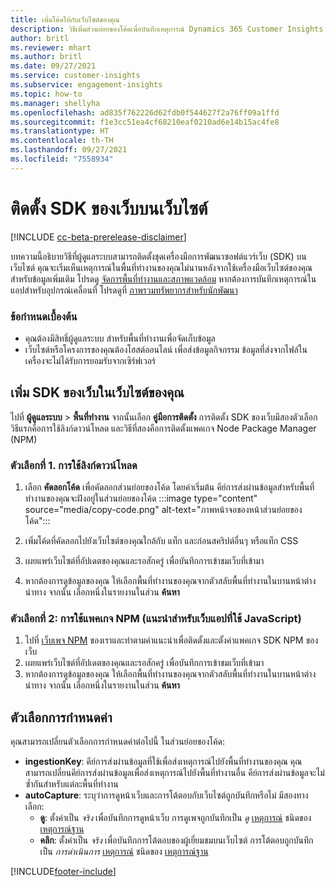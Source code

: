 ```yaml
---
title: เพิ่มโค้ดให้กับเว็บไซต์ของคุณ
description: วิธีเพิ่มส่วนย่อยของโค้ดเพื่อบันทึกเหตุการณ์ Dynamics 365 Customer Insights บนเว็บไซต์ของคุณ
author: britl
ms.reviewer: mhart
ms.author: britl
ms.date: 09/27/2021
ms.service: customer-insights
ms.subservice: engagement-insights
ms.topic: how-to
ms.manager: shellyha
ms.openlocfilehash: ad835f762226d62fdb0f544627f2a76ff09a1ffd
ms.sourcegitcommit: f1e3cc51ea4cf68210eaf0210ad6e14b15ac4fe8
ms.translationtype: HT
ms.contentlocale: th-TH
ms.lasthandoff: 09/27/2021
ms.locfileid: "7558934"
---
```

# <a name="install-the-web-sdk-on-a-website"></a>ติดตั้ง SDK ของเว็บบนเว็บไซต์

[!INCLUDE [cc-beta-prerelease-disclaimer](includes/cc-beta-prerelease-disclaimer.md)]

บทความนี้อธิบายวิธีที่ผู้ดูแลระบบสามารถติดตั้งชุดเครื่องมือการพัฒนาซอฟต์แวร์เว็บ (SDK) บนเว็บไซต์ คุณจะเริ่มเห็นเหตุการณ์ในพื้นที่ทำงานของคุณไม่นานหลังจากใช้เครื่องมือเว็บไซต์ของคุณ สำหรับข้อมูลเพิ่มเติม โปรดดู [จัดการพื้นที่ทำงานและสภาพแวดล้อม](manage-environments-workspaces.md) หากต้องการบันทึกเหตุการณ์ในแอปสำหรับอุปกรณ์เคลื่อนที่ โปรดดูที่ [ภาพรวมทรัพยากรสำหรับนักพัฒนา](developer-resources.md)


### <a name="prerequisites"></a>ข้อกำหนดเบื้องต้น

* คุณต้องมีสิทธิ์ผู้ดูแลระบบ สำหรับพื้นที่ทำงานเพื่อจัดเก็บข้อมูล
* เว็บไซต์หรือโครงการของคุณต้องโฮสต์ออนไลน์ เพื่อส่งข้อมูลกิจกรรม ข้อมูลที่ส่งจากไฟล์ในเครื่องจะไม่ได้รับการยอมรับจากเซิร์ฟเวอร์


## <a name="add-web-sdk-to-your-website"></a>เพิ่ม SDK ของเว็บในเว็บไซต์ของคุณ

ไปที่ **ผู้ดูแลระบบ** > **พื้นที่ทำงาน** จากนั้นเลือก **คู่มือการติดตั้ง** การติดตั้ง SDK ของเว็บมีสองตัวเลือก วิธีแรกคือการใช้ลิงก์ดาวน์โหลด และวิธีที่สองคือการติดตั้งแพคเกจ Node Package Manager (NPM)

### <a name="option-1-using-the-download-link"></a>ตัวเลือกที่ 1. การใช้ลิงก์ดาวน์โหลด

1. เลือก **คัดลอกโค้ด** เพื่อคัดลอกส่วนย่อยของโค้ด โดยค่าเริ่มต้น คีย์การส่งผ่านข้อมูลสำหรับพื้นที่ทำงานของคุณจะฝังอยู่ในส่วนย่อยของโค้ด
  :::image type="content" source="media/copy-code.png" alt-text="ภาพหน้าจอของหน้าส่วนย่อยของโค้ด":::

1. เพิ่มโค้ดที่คัดลอกไปยังเว็บไซต์ของคุณใกล้กับ <head> แท็ก และก่อนสคริปต์อื่นๆ หรือแท็ก CSS
1. เผยแพร่เว็บไซต์ที่อัปเดตของคุณและรอสักครู่ เพื่อบันทึกการเข้าชมเว็บที่เข้ามา
1. หากต้องการดูข้อมูลของคุณ ให้เลือกพื้นที่ทำงานของคุณจากตัวสลับพื้นที่ทำงานในบานหน้าต่างนำทาง จากนั้น เลือกหนึ่งในรายงานในส่วน **ค้นหา**

### <a name="option-2-using-the-npm-package-recommended-for-javascript-based-web-apps"></a>ตัวเลือกที่ 2: การใช้แพคเกจ NPM (แนะนำสำหรับเว็บแอปที่ใช้ JavaScript)

1. ไปที่ [เว็บเพจ NPM](https://www.npmjs.com/package/engagementinsights-web) ของเราและทำตามคำแนะนำเพื่อติดตั้งและตั้งค่าแพคเกจ SDK NPM ของเว็บ
1. เผยแพร่เว็บไซต์ที่อัปเดตของคุณและรอสักครู่ เพื่อบันทึกการเข้าชมเว็บที่เข้ามา
1. หากต้องการดูข้อมูลของคุณ ให้เลือกพื้นที่ทำงานของคุณจากตัวสลับพื้นที่ทำงานในบานหน้าต่างนำทาง จากนั้น เลือกหนึ่งในรายงานในส่วน **ค้นหา**

## <a name="configuration-options"></a>ตัวเลือกการกำหนดค่า

คุณสามารถเปลี่ยนตัวเลือกการกำหนดค่าต่อไปนี้ ในส่วนย่อยของโค้ด:

- **ingestionKey**: คีย์การส่งผ่านข้อมูลที่ใช้เพื่อส่งเหตุการณ์ไปยังพื้นที่ทำงานของคุณ คุณสามารถเปลี่ยนคีย์การส่งผ่านข้อมูลเพื่อส่งเหตุการณ์ไปยังพื้นที่ทำงานอื่น คีย์การส่งผ่านข้อมูลจะไม่ซ้ำกันสำหรับแต่ละพื้นที่ทำงาน
- **autoCapture**: ระบุว่าการดูหน้าเว็บและการโต้ตอบกับเว็บไซต์ถูกบันทึกหรือไม่ มีสองทางเลือก:
    - **ดู**: ตั้งค่าเป็น *จริง* เพื่อบันทึกการดูหน้าเว็บ การดูเพจถูกบันทึกเป็น *ดู* [เหตุการณ์](glossary.md#event) ชนิดของ [เหตุการณ์ฐาน](glossary.md#base-event)
    - **คลิก**: ตั้งค่าเป็น *จริง* เพื่อบันทึกการโต้ตอบของผู้เยี่ยมชมบนเว็บไซต์ การโต้ตอบถูกบันทึกเป็น *การดำเนินการ* [เหตุการณ์](glossary.md#event) ชนิดของ [เหตุการณ์ฐาน](glossary.md#base-event)

[!INCLUDE[footer-include](../includes/footer-banner.md)]
